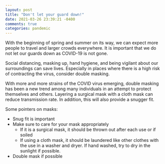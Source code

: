 ```yaml
---
layout: post
title: "Don't let your guard down!"
date: 2021-03-26 23:39:21 -0400
comments: true
categories: pandemic
---
```

With the beginning of spring and summer on its way, we can expect more people to
travel and larger crowds everywhere. It is important that we do not let our guards down as
COVID-19 is not gone. 

Social distancing, masking up, hand hygiene, and being vigilant
about our surroundings can save lives. Especially in places where there is
a high risk of contracting the virus, consider double masking.

With more and more strains of the COVID virus emerging, double masking has been a
new trend among many individuals in an attempt to protect themselves and others.
Layering a surgical mask with a cloth mask can reduce transmission rate. In addition,
this will also provide a snugger fit.

Some pointers on masks:

* Snug fit is important
* Make sure to care for your mask appropriately
   - If it is a surgical mask, it should be thrown out after each use or if soiled
   - If using a cloth mask, it should be laundered like other clothes with the use
in a washer and dryer. If hand washed, try to dry in the sunlight if possible.
* Double mask if possible
